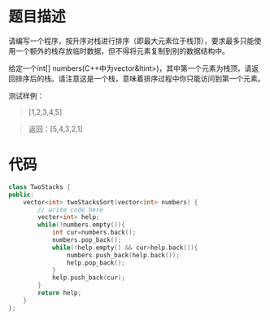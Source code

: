 # 题目描述
请编写一个程序，按升序对栈进行排序（即最大元素位于栈顶），要求最多只能使用一个额外的栈存放临时数据，但不得将元素复制到别的数据结构中。

给定一个int[] numbers(C++中为vector&ltint>)，其中第一个元素为栈顶，请返回排序后的栈。请注意这是一个栈，意味着排序过程中你只能访问到第一个元素。

测试样例：
> [1,2,3,4,5]

> 返回：[5,4,3,2,1]

# 代码
```cpp
class TwoStacks {
public:
    vector<int> twoStacksSort(vector<int> numbers) {
        // write code here
        vector<int> help;
        while(!numbers.empty()){
            int cur=numbers.back();
            numbers.pop_back();
            while(!help.empty() && cur>help.back()){
                numbers.push_back(help.back());
                help.pop_back();
            }
            help.push_back(cur);
        }
        return help;
    }
};
```
